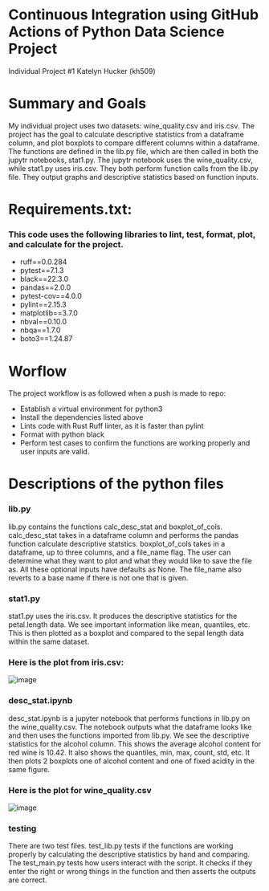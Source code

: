# Continuous Integration using GitHub Actions of Python Data Science Project
Individual Project #1
Katelyn Hucker (kh509)

# Summary and Goals
My individual project uses two datasets: wine_quality.csv and iris.csv. The project has the goal to calculate descriptive statistics from a dataframe column, and plot boxplots to compare different columns within a dataframe. The functions are defined in the lib.py file, which are then called in both the jupytr notebooks, stat1.py. The jupytr notebook uses the wine_quality.csv, while stat1.py uses iris.csv. They both perform function calls from the lib.py file. They output graphs and descriptive statistics based on function inputs. 

# Requirements.txt:
### This code uses the following libraries to lint, test, format, plot, and calculate for the project. 

- ruff==0.0.284
- pytest==7.1.3
- black==22.3.0
- pandas==2.0.0 
- pytest-cov==4.0.0
- pylint==2.15.3
- matplotlib==3.7.0
- nbval==0.10.0
- nbqa==1.7.0
- boto3==1.24.87


# Worflow 

The project workflow is as followed when a push is made to repo:

- Establish a virtual environment for python3
- Install the dependencies listed above
- Lints code with Rust Ruff linter, as it is faster than pylint
- Format with python black
- Perform test cases to confirm the functions are working properly and user inputs are valid.

# Descriptions of the python files

### lib.py 

lib.py contains the functions calc_desc_stat and boxplot_of_cols. calc_desc_stat takes in a dataframe column and performs the pandas function calculate descriptive statstics. boxplot_of_cols takes in a dataframe, up to three columns, and a file_name flag. The user can determine what they want to plot and what they would like to save the file as. All these optional inputs have defaults as None. The file_name also reverts to a base name if there is not one that is given.  


### stat1.py 

stat1.py uses the iris.csv. It produces the descriptive statistics for the petal.length data. We see important information like mean, quantiles, etc. This is then plotted as a boxplot and compared to the sepal length data within the same dataset. 

### Here is the plot from iris.csv:

![image](https://github.com/nogibjj/kh509_indproject1/assets/143521756/0e7be0d7-c986-4d60-a928-d15eb9e50cb4)


### desc_stat.ipynb

desc_stat.ipynb is a jupyter notebook that performs functions in lib.py on the wine_quality.csv. The notebook outputs what the dataframe looks like and then uses the functions imported from lib.py. We see the descriptive statistics for the alcohol column. This shows the average alcohol content for red wine is 10.42. It also shows the quantiles, min, max, count, std, etc. It then plots 2 boxplots one of alcohol content and one of fixed acidity in the same figure. 

### Here is the plot for wine_quality.csv

![image](https://github.com/nogibjj/kh509_indproject1/assets/143521756/ee646c69-265b-48be-a985-399db0e63e37)


### testing

There are two test files. test_lib.py tests if the functions are working properly by calculating the descriptive statistics by hand and comparing. The test_main.py tests how users interact with the script. It checks if they enter the right or wrong things in the function and then asserts the outputs are correct. 

  
